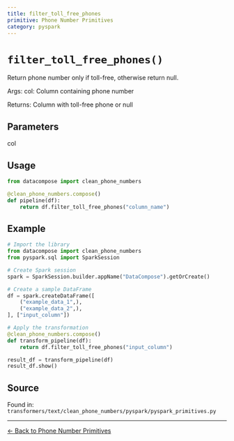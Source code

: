 ```yaml
---
title: filter_toll_free_phones
primitive: Phone Number Primitives
category: pyspark
---
```


# `filter_toll_free_phones()`

Return phone number only if toll-free, otherwise return null.

Args:
    col: Column containing phone number
    
Returns:
    Column with toll-free phone or null

## Parameters

col

## Usage

```python
from datacompose import clean_phone_numbers

@clean_phone_numbers.compose()
def pipeline(df):
    return df.filter_toll_free_phones("column_name")
```

## Example

```python
# Import the library
from datacompose import clean_phone_numbers
from pyspark.sql import SparkSession

# Create Spark session
spark = SparkSession.builder.appName("DataCompose").getOrCreate()

# Create a sample DataFrame
df = spark.createDataFrame([
    ("example_data_1",),
    ("example_data_2",),
], ["input_column"])

# Apply the transformation
@clean_phone_numbers.compose()
def transform_pipeline(df):
    return df.filter_toll_free_phones("input_column")

result_df = transform_pipeline(df)
result_df.show()
```

## Source

Found in: `transformers/text/clean_phone_numbers/pyspark/pyspark_primitives.py`

---
[← Back to Phone Number Primitives](/primitives/phone-numbers)
